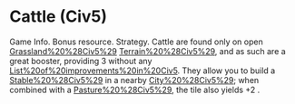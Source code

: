 # Cattle (Civ5)

Game Info.
Bonus resource.
Strategy.
 Cattle are found only on open [Grassland%20%28Civ5%29](Grassland) [Terrain%20%28Civ5%29](terrain), and as such are a great booster, providing 3 without any [List%20of%20improvements%20in%20Civ5](improvement). They allow you to build a [Stable%20%28Civ5%29](Stable) in a nearby [City%20%28Civ5%29](city); when combined with a [Pasture%20%28Civ5%29](Pasture), the tile also yields +2 .